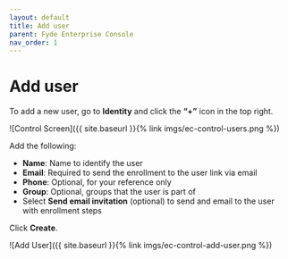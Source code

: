 ```yaml
---
layout: default
title: Add user
parent: Fyde Enterprise Console
nav_order: 1
---
```

# Add user

To add a new user, go to **Identity**  and click the **“+”** icon in the top right.

![Control Screen]({{ site.baseurl }}{% link imgs/ec-control-users.png %})

Add the following:

- **Name**: Name to identify the user
- **Email**: Required to send the enrollment to the user link via email
- **Phone**: Optional, for your reference only
- **Group**: Optional, groups that the user is part of
- Select **Send email invitation** (optional) to send and email to the user with enrollment steps

Click **Create**.

![Add User]({{ site.baseurl }}{% link imgs/ec-control-add-user.png %})
